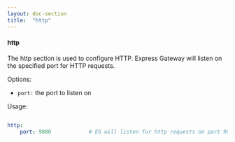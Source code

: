 ```yaml
---
layout: doc-section
title:  "http"
---
```

#### http
The http section is used to configure HTTP. Express Gateway will listen on  the specified port for HTTP requests.

Options:
- `port:` the port to listen on

Usage:
```yaml

http:
    port: 9080            # EG will listen for http requests on port 9080

```
